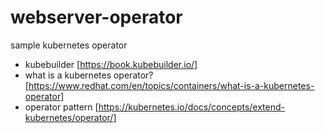 # webserver-operator
sample kubernetes operator
- kubebuilder [https://book.kubebuilder.io/]
- what is a kubernetes operator? [https://www.redhat.com/en/topics/containers/what-is-a-kubernetes-operator]
- operator pattern [https://kubernetes.io/docs/concepts/extend-kubernetes/operator/]
